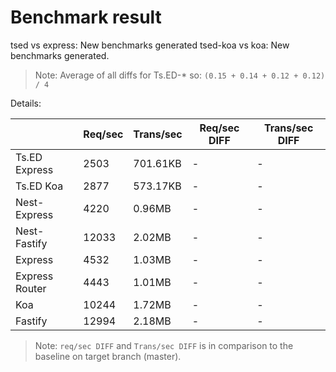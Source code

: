 # Benchmark result

tsed vs express: New benchmarks generated
tsed-koa vs koa: New benchmarks generated.

> Note: 
> Average of all diffs for Ts.ED-* so: `(0.15 + 0.14 + 0.12 + 0.12) / 4`

Details:

|                | Req/sec | Trans/sec | Req/sec DIFF | Trans/sec DIFF |
| -------------- | ------- | --------- | ------------ | -------------- |
| Ts.ED Express  | 2503    | 701.61KB  | -            | -              |
| Ts.ED Koa      | 2877    | 573.17KB  | -            | -              |
| Nest-Express   | 4220    | 0.96MB    | -            | -              |
| Nest-Fastify   | 12033   | 2.02MB    | -            | -              |
| Express        | 4532    | 1.03MB    | -            | -              |
| Express Router | 4443    | 1.01MB    | -            | -              |
| Koa            | 10244   | 1.72MB    | -            | -              |
| Fastify        | 12994   | 2.18MB    | -            | -              |

> Note:
> `req/sec DIFF` and `Trans/sec DIFF` is in comparison to the baseline on target branch (master).
